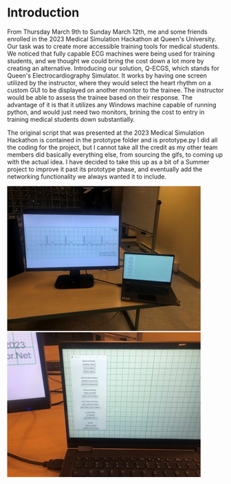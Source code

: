 # Introduction
From Thursday March 9th to Sunday March 12th, me and some friends enrolled in the 2023 Medical Simulation Hackathon at Queen's University. Our task was to create more accessible training tools for medical students. We noticed that fully capable ECG machines were being used for training students, and we thought we could bring the cost down a lot more by creating an alternative. Introducing our solution, Q-ECGS, which stands for Queen's Electrocardiography Simulator. It works by having one screen utilized by the instructor, where they would select the heart rhythm on a custom GUI to be displayed on another monitor to the trainee. The instructor would be able to assess the trainee based on their response. The advantage of it is that it utilizes any Windows machine capable of running python, and would just need two monitors, brining the cost to entry in training medical students down substantially.

The original script that was presented at the 2023 Medical Simulation Hackathon is contained in the prototype folder and is prototype.py
I did all the coding for the project, but I cannot take all the credit as my other team members did basically everything else, from
sourcing the gifs, to coming up with the actual idea. I have decided to take this up as a bit of a Summer project to improve it past
its prototype phase, and eventually add the networking functionality we always wanted it to include. 

![Original Setup Photo One](setupOne.jpg)
![Original Setup Photo Two](setupTwo.jpg)
